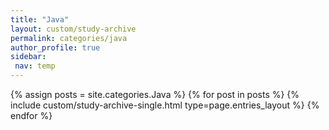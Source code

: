 ```yaml
---
title: "Java"
layout: custom/study-archive
permalink: categories/java
author_profile: true
sidebar:
 nav: temp
---
```


{% assign posts = site.categories.Java %}
{% for post in posts %} {% include custom/study-archive-single.html type=page.entries_layout %} {% endfor %}